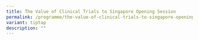 ```yaml
---
title: The Value of Clinical Trials to Singapore Opening Session
permalink: /programme/the-value-of-clinical-trials-to-singapore-opening-session/
variant: tiptap
description: ""
---
```

